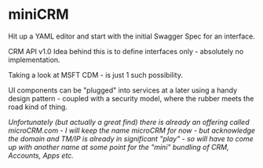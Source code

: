 # miniCRM

Hit up a YAML editor and start with the initial Swagger Spec for an interface.

CRM API v1.0
Idea behind this is to define interfaces only - absolutely no implementation.

Taking a look at MSFT CDM - is just 1 such possibility.

UI components can be "plugged" into services at a later using a handy design pattern - coupled with a security model, where the rubber meets the road kind of thing.

_Unfortunately (but actually a great find) there is already an offering called microCRM.com  - I will keep the name microCRM for now - but acknowledge the domain and TM/IP is already in significant "play" - so will have to come up with another name at some point for the "mini" bundling of CRM, Accounts, Apps etc._

